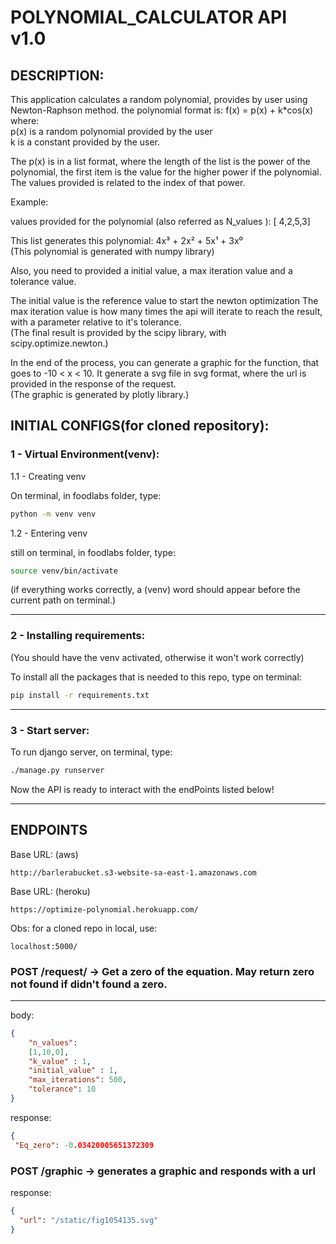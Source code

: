 # POLYNOMIAL_CALCULATOR API v1.0

## DESCRIPTION:

This application calculates a random polynomial, provides by user
using Newton-Raphson method. the polynomial format is:
f(x) = p(x) + k*cos(x) <br>
where:<br>
p(x) is a random polynomial provided by the user<br>
k is a constant provided by the user.

The p(x) is in a list format, where the length of the list is the power
of the polynomial, the first item is the value for the higher power if the polynomial.
The values provided is related to the index of that power.

Example:

values provided for the polynomial (also referred as N_values ):
[ 4,2,5,3]

This list generates this polynomial:
4x³ + 2x² + 5x¹ + 3x⁰<br>
(This polynomial is generated with numpy library)

Also, you need to provided a initial value, a max iteration value and a tolerance value.

The initial value is the reference value to start the newton optimization
The max iteration value is how many times the api will iterate to reach the result, 
with a parameter relative to it's tolerance.<br>(The final result is provided by the scipy library, with scipy.optimize.newton.)

In the end of the process, you can generate a graphic for the function, that goes to -10 < x < 10.
It generate a svg file in svg format, where the url is provided in the response of the request.<br>
(The graphic is generated by plotly library.)


## INITIAL CONFIGS(for cloned repository):

### 1 - Virtual Environment(venv):
1.1 - Creating venv

On terminal, in foodlabs folder, type:

```bash
python -m venv venv
```

1.2 - Entering venv

still on terminal, in foodlabs folder, type:

```bash
source venv/bin/activate
```

(if everything works correctly, a (venv) word should
 appear before the current path on terminal.)
____________________________________________________

### 2 - Installing requirements:
(You should have the venv activated, otherwise it won't work correctly)

To install all the packages that is needed to this repo, type on terminal:

```bash
pip install -r requirements.txt
```
_______________________________

### 3 - Start server:

To run django server, on terminal, type: 

```bash
./manage.py runserver
```

Now the API is ready to interact with the endPoints listed below!
__________________________________________________________________________


## ENDPOINTS

Base URL: (aws)

```url
http://barlerabucket.s3-website-sa-east-1.amazonaws.com
```


Base URL: (heroku)

```url
https://optimize-polynomial.herokuapp.com/
```

Obs: for a cloned repo in local, use:

```url
localhost:5000/
```

### POST /request/  -> Get a zero of the equation. May return zero not found if didn't found a zero.

____________________________________________________

body:

```json
{
	"n_values": 
	[1,10,0],
	"k_value" : 1,
	"initial_value" : 1,
	"max_iterations": 500,
	"tolerance": 10
}
```

response:

```json
{
 "Eq_zero": -0.03420005651372309
```


### POST /graphic  -> generates a graphic and responds with a url


response:

```json
{
  "url": "/static/fig1054135.svg"
}
```
